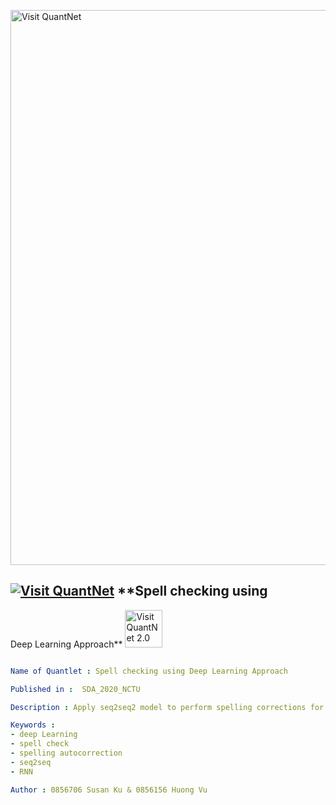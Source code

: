   
[<img src="https://github.com/QuantLet/Styleguide-and-FAQ/blob/master/pictures/banner.png" width="888" alt="Visit QuantNet">](http://quantlet.de/)

## [<img src="https://github.com/QuantLet/Styleguide-and-FAQ/blob/master/pictures/qloqo.png" alt="Visit QuantNet">](http://quantlet.de/) **Spell checking using 
Deep Learning Approach** [<img src="https://github.com/QuantLet/Styleguide-and-FAQ/blob/master/pictures/QN2.png" width="60" alt="Visit QuantNet 2.0">](http://quantlet.de/)

```yaml

Name of Quantlet : Spell checking using Deep Learning Approach

Published in :  SDA_2020_NCTU

Description : Apply seq2seq2 model to perform spelling corrections for English words

Keywords : 
- deep Learning
- spell check
- spelling autocorrection
- seq2seq
- RNN

Author : 0856706 Susan Ku & 0856156 Huong Vu
